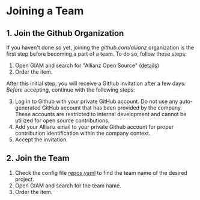 # Joining a Team 

## 1. Join the Github Organization

If you haven't done so yet, joining the *github.com/allianz* organization is the first step before becoming a part of a team. To do so, follow these steps:

1. Open GIAM and search for "Allianz Open Source" ([details](https://allianzms.sharepoint.com/:u:/r/teams/DE1214-6256295/SitePages/Order-Allianz-Open-Source.aspx?csf=1&web=1&share=Ec2kpyWDp51FqZszJ9kvJH4BgYafc1EnTus8H2_IRdCzMg&e=uSVOfj))
2. Order the item.

After this initial step, you will receive a Github invitation after a few days. *Before* accepting, continue with the following steps:

3. Log in to Github with your private GitHub account. Do not use any auto-generated GitHub account that has been provided by the company. These accounts are restricted to internal development and cannot be utilized for open source contributions.
4. Add your Allianz email to your private Github account for proper contribution identification within the company context.
5. Accept the invitation.

## 2. Join the Team

1. Check the config file [repos.yaml](../config/repos.yaml) to find the team name of the desired project.
2. Open GIAM and search for the team name.
3. Order the item. 




